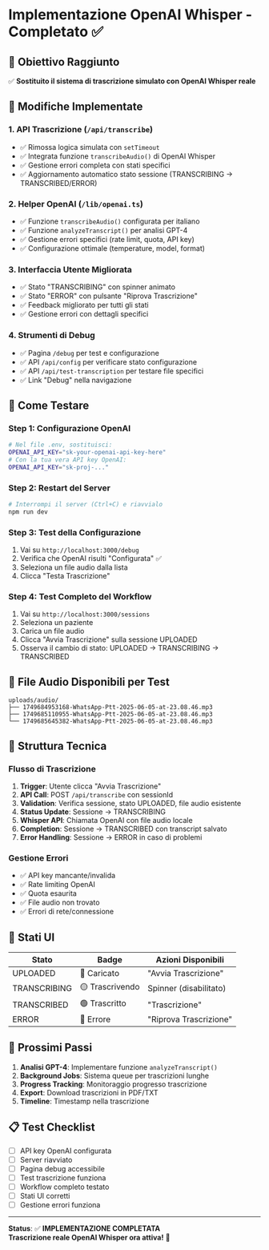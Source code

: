 # Implementazione OpenAI Whisper - Completato ✅

## 🎯 Obiettivo Raggiunto
✅ **Sostituito il sistema di trascrizione simulato con OpenAI Whisper reale**

## 🔧 Modifiche Implementate

### 1. API Trascrizione (`/api/transcribe`)
- ✅ Rimossa logica simulata con `setTimeout`
- ✅ Integrata funzione `transcribeAudio()` di OpenAI Whisper
- ✅ Gestione errori completa con stati specifici
- ✅ Aggiornamento automatico stato sessione (TRANSCRIBING → TRANSCRIBED/ERROR)

### 2. Helper OpenAI (`/lib/openai.ts`)
- ✅ Funzione `transcribeAudio()` configurata per italiano
- ✅ Funzione `analyzeTranscript()` per analisi GPT-4
- ✅ Gestione errori specifici (rate limit, quota, API key)
- ✅ Configurazione ottimale (temperature, model, format)

### 3. Interfaccia Utente Migliorata
- ✅ Stato "TRANSCRIBING" con spinner animato
- ✅ Stato "ERROR" con pulsante "Riprova Trascrizione"
- ✅ Feedback migliorato per tutti gli stati
- ✅ Gestione errori con dettagli specifici

### 4. Strumenti di Debug
- ✅ Pagina `/debug` per test e configurazione
- ✅ API `/api/config` per verificare stato configurazione
- ✅ API `/api/test-transcription` per testare file specifici
- ✅ Link "Debug" nella navigazione

## 🚀 Come Testare

### Step 1: Configurazione OpenAI
```bash
# Nel file .env, sostituisci:
OPENAI_API_KEY="sk-your-openai-api-key-here"
# Con la tua vera API key OpenAI:
OPENAI_API_KEY="sk-proj-..."
```

### Step 2: Restart del Server
```bash
# Interrompi il server (Ctrl+C) e riavvialo
npm run dev
```

### Step 3: Test della Configurazione
1. Vai su `http://localhost:3000/debug`
2. Verifica che OpenAI risulti "Configurata" ✅
3. Seleziona un file audio dalla lista
4. Clicca "Testa Trascrizione"

### Step 4: Test Completo del Workflow
1. Vai su `http://localhost:3000/sessions`
2. Seleziona un paziente
3. Carica un file audio
4. Clicca "Avvia Trascrizione" sulla sessione UPLOADED
5. Osserva il cambio di stato: UPLOADED → TRANSCRIBING → TRANSCRIBED

## 📁 File Audio Disponibili per Test
```
uploads/audio/
├── 1749684953168-WhatsApp-Ptt-2025-06-05-at-23.08.46.mp3
├── 1749685110955-WhatsApp-Ptt-2025-06-05-at-23.08.46.mp3
└── 1749685645382-WhatsApp-Ptt-2025-06-05-at-23.08.46.mp3
```

## 🔧 Struttura Tecnica

### Flusso di Trascrizione
1. **Trigger**: Utente clicca "Avvia Trascrizione"
2. **API Call**: POST `/api/transcribe` con sessionId
3. **Validation**: Verifica sessione, stato UPLOADED, file audio esistente
4. **Status Update**: Sessione → TRANSCRIBING
5. **Whisper API**: Chiamata OpenAI con file audio locale
6. **Completion**: Sessione → TRANSCRIBED con transcript salvato
7. **Error Handling**: Sessione → ERROR in caso di problemi

### Gestione Errori
- ✅ API key mancante/invalida
- ✅ Rate limiting OpenAI  
- ✅ Quota esaurita
- ✅ File audio non trovato
- ✅ Errori di rete/connessione

## 🎨 Stati UI
| Stato | Badge | Azioni Disponibili |
|-------|-------|-------------------|
| UPLOADED | 🔵 Caricato | "Avvia Trascrizione" |
| TRANSCRIBING | 🟡 Trascrivendo | Spinner (disabilitato) |
| TRANSCRIBED | 🟢 Trascritto | "Trascrizione" |
| ERROR | 🔴 Errore | "Riprova Trascrizione" |

## 🔮 Prossimi Passi
1. **Analisi GPT-4**: Implementare funzione `analyzeTranscript()`
2. **Background Jobs**: Sistema queue per trascrizioni lunghe
3. **Progress Tracking**: Monitoraggio progresso trascrizione
4. **Export**: Download trascrizioni in PDF/TXT
5. **Timeline**: Timestamp nella trascrizione

## 📋 Test Checklist
- [ ] API key OpenAI configurata
- [ ] Server riavviato
- [ ] Pagina debug accessibile
- [ ] Test trascrizione funziona
- [ ] Workflow completo testato
- [ ] Stati UI corretti
- [ ] Gestione errori funziona

---

**Status**: ✅ **IMPLEMENTAZIONE COMPLETATA**  
**Trascrizione reale OpenAI Whisper ora attiva!** 🎉
